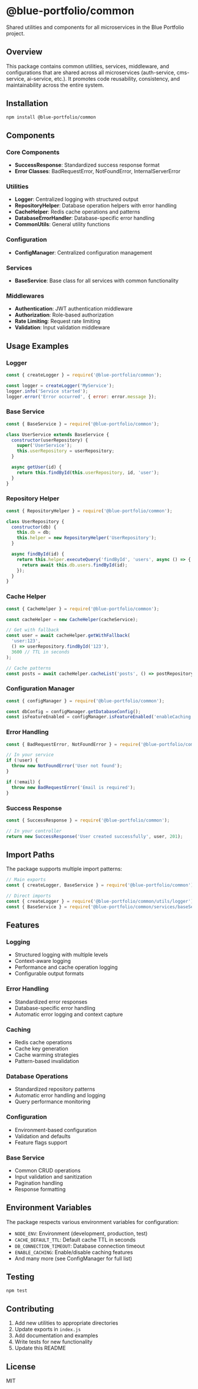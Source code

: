 # @blue-portfolio/common

Shared utilities and components for all microservices in the Blue Portfolio project.

## Overview

This package contains common utilities, services, middleware, and configurations that are shared across all microservices (auth-service, cms-service, ai-service, etc.). It promotes code reusability, consistency, and maintainability across the entire system.

## Installation

```bash
npm install @blue-portfolio/common
```

## Components

### Core Components
- **SuccessResponse**: Standardized success response format
- **Error Classes**: BadRequestError, NotFoundError, InternalServerError

### Utilities
- **Logger**: Centralized logging with structured output
- **RepositoryHelper**: Database operation helpers with error handling
- **CacheHelper**: Redis cache operations and patterns
- **DatabaseErrorHandler**: Database-specific error handling
- **CommonUtils**: General utility functions

### Configuration
- **ConfigManager**: Centralized configuration management

### Services
- **BaseService**: Base class for all services with common functionality

### Middlewares
- **Authentication**: JWT authentication middleware
- **Authorization**: Role-based authorization
- **Rate Limiting**: Request rate limiting
- **Validation**: Input validation middleware

## Usage Examples

### Logger
```javascript
const { createLogger } = require('@blue-portfolio/common');

const logger = createLogger('MyService');
logger.info('Service started');
logger.error('Error occurred', { error: error.message });
```

### Base Service
```javascript
const { BaseService } = require('@blue-portfolio/common');

class UserService extends BaseService {
  constructor(userRepository) {
    super('UserService');
    this.userRepository = userRepository;
  }

  async getUser(id) {
    return this.findById(this.userRepository, id, 'user');
  }
}
```

### Repository Helper
```javascript
const { RepositoryHelper } = require('@blue-portfolio/common');

class UserRepository {
  constructor(db) {
    this.db = db;
    this.helper = new RepositoryHelper('UserRepository');
  }

  async findById(id) {
    return this.helper.executeQuery('findById', 'users', async () => {
      return await this.db.users.findById(id);
    });
  }
}
```

### Cache Helper
```javascript
const { CacheHelper } = require('@blue-portfolio/common');

const cacheHelper = new CacheHelper(cacheService);

// Get with fallback
const user = await cacheHelper.getWithFallback(
  'user:123',
  () => userRepository.findById('123'),
  3600 // TTL in seconds
);

// Cache patterns
const posts = await cacheHelper.cacheList('posts', () => postRepository.findAll());
```

### Configuration Manager
```javascript
const { configManager } = require('@blue-portfolio/common');

const dbConfig = configManager.getDatabaseConfig();
const isFeatureEnabled = configManager.isFeatureEnabled('enableCaching');
```

### Error Handling
```javascript
const { BadRequestError, NotFoundError } = require('@blue-portfolio/common');

// In your service
if (!user) {
  throw new NotFoundError('User not found');
}

if (!email) {
  throw new BadRequestError('Email is required');
}
```

### Success Response
```javascript
const { SuccessResponse } = require('@blue-portfolio/common');

// In your controller
return new SuccessResponse('User created successfully', user, 201);
```

## Import Paths

The package supports multiple import patterns:

```javascript
// Main exports
const { createLogger, BaseService } = require('@blue-portfolio/common');

// Direct imports
const { createLogger } = require('@blue-portfolio/common/utils/logger');
const { BaseService } = require('@blue-portfolio/common/services/baseService');
```

## Features

### Logging
- Structured logging with multiple levels
- Context-aware logging
- Performance and cache operation logging
- Configurable output formats

### Error Handling
- Standardized error responses
- Database-specific error handling
- Automatic error logging and context capture

### Caching
- Redis cache operations
- Cache key generation
- Cache warming strategies
- Pattern-based invalidation

### Database Operations
- Standardized repository patterns
- Automatic error handling and logging
- Query performance monitoring

### Configuration
- Environment-based configuration
- Validation and defaults
- Feature flags support

### Base Service
- Common CRUD operations
- Input validation and sanitization
- Pagination handling
- Response formatting

## Environment Variables

The package respects various environment variables for configuration:

- `NODE_ENV`: Environment (development, production, test)
- `CACHE_DEFAULT_TTL`: Default cache TTL in seconds
- `DB_CONNECTION_TIMEOUT`: Database connection timeout
- `ENABLE_CACHING`: Enable/disable caching features
- And many more (see ConfigManager for full list)

## Testing

```bash
npm test
```

## Contributing

1. Add new utilities to appropriate directories
2. Update exports in `index.js`
3. Add documentation and examples
4. Write tests for new functionality
5. Update this README

## License

MIT
